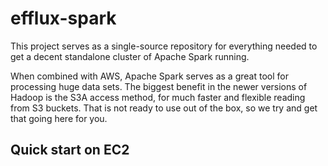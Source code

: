 # efflux-spark
This project serves as a single-source repository for everything needed to get a decent standalone cluster of Apache Spark running.

When combined with AWS, Apache Spark serves as a great tool for processing huge data sets. The biggest benefit in the newer versions of Hadoop is the S3A access method, for much faster and flexible reading from S3 buckets. That is not ready to use out of the box, so we try and get that going here for you.

## Quick start on EC2
